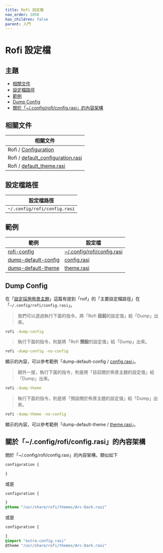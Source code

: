 ```yaml
---
title: Rofi 設定檔
nav_order: 1050
has_children: false
parent: 入門
---
```



# Rofi 設定檔




## 主題

* [相關文件](#相關文件)
* [設定檔路徑](#設定檔路徑)
* [範例](#範例)
* [Dump Config](#dump-config)
* [關於「~/.config/rofi/config.rasi」的內容架構](#關於configroficonfigrasi的內容架構)




## 相關文件

| 相關文件 |
| ------- |
| Rofi / [Configuration](https://github.com/davatorium/rofi/blob/next/CONFIG.md) |
| Rofi / [default_configuration.rasi](https://github.com/davatorium/rofi/blob/next/doc/default_configuration.rasi) |
| Rofi / [default_theme.rasi](https://github.com/davatorium/rofi/blob/next/doc/default_theme.rasi) |




## 設定檔路徑

| 設定檔路徑 |
| --------- |
| `~/.config/rofi/config.rasi` |




## 範例

| 範例 | 設定檔 |
| --- | --- |
| [rofi-config](https://github.com/samwhelp/note-about-rofi/tree/demo/_demo/rofi-config/Main) | [~/.config/rofi/config.rasi](https://github.com/samwhelp/note-about-rofi/blob/demo/_demo/rofi-config/Main/asset/overlay/etc/skel/.config/rofi/config.rasi) |
| [dump-default-config](https://github.com/samwhelp/note-about-rofi/tree/demo/_demo/quick-start/dump/config/Default) | [config.rasi](https://github.com/samwhelp/note-about-rofi/blob/demo/_demo/quick-start/dump/config/Default/config.rasi) |
| [dump-default-theme](https://github.com/samwhelp/note-about-rofi/tree/demo/_demo/quick-start/dump/theme/Default) | [theme.rasi](https://github.com/samwhelp/note-about-rofi/blob/demo/_demo/quick-start/dump/theme/Default/theme.rasi) |



## Dump Config

在「[設定採用佈景主題](https://samwhelp.github.io/note-about-rofi/read/start/apply-theme.html#%E9%80%8F%E9%81%8E%E8%A8%AD%E5%AE%9A%E6%AA%94)」這篇有提到「roif」的「主要設定檔路徑」在「`~/.config/rofi/config.rasi`」。


> 我們可以透過執行下面的指令，將「Rofi **目前**的設定值」給「Dump」出來。

``` sh
rofi -dump-config
```

> 執行下面的指令，則是將「Rofi **預設**的設定值」給「Dump」出來。

``` sh
rofi -dump-config -no-config
```

顯示的內容，可以參考範例「dump-default-config / [config.rasi](https://github.com/samwhelp/note-about-rofi/blob/demo/_demo/quick-start/dump/config/Default/config.rasi)」。


> 額外一提，執行下面的指令，則是將「目前關於佈景主題的設定值」給「Dump」出來。


``` sh
rofi -dump-theme
```

> 執行下面的指令，則是將「預設關於佈景主題的設定值」給「Dump」出來。

``` sh
rofi -dump-theme -no-config
```

顯示的內容，可以參考範例「dump-default-theme / [theme.rasi](https://github.com/samwhelp/note-about-rofi/blob/demo/_demo/quick-start/dump/theme/Default/theme.rasi)」。




## 關於「~/.config/rofi/config.rasi」的內容架構

關於「~/.config/rofi/config.rasi」的內容架構，類似如下

``` css
configuration {

}
```

或是

``` css
configuration {

}
@theme "/usr/share/rofi/themes/Arc-Dark.rasi"
```

或是

``` css
configuration {

}
@import "extra-config.rasi"
@theme "/usr/share/rofi/themes/Arc-Dark.rasi"
```
